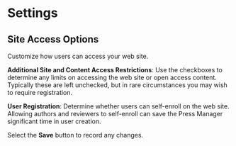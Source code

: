 # Settings
## Site Access Options

Customize how users can access your web site.

**Additional Site and Content Access Restrictions**: Use the checkboxes to determine any limits on accessing the web site or open access content. Typically these are left unchecked, but in rare circumstances you may wish to require registration.

**User Registration**: Determine whether users can self-enroll on the web site. Allowing authors and reviewers to self-enroll can save the Press Manager significant time in user creation.

Select the **Save** button to record any changes.

